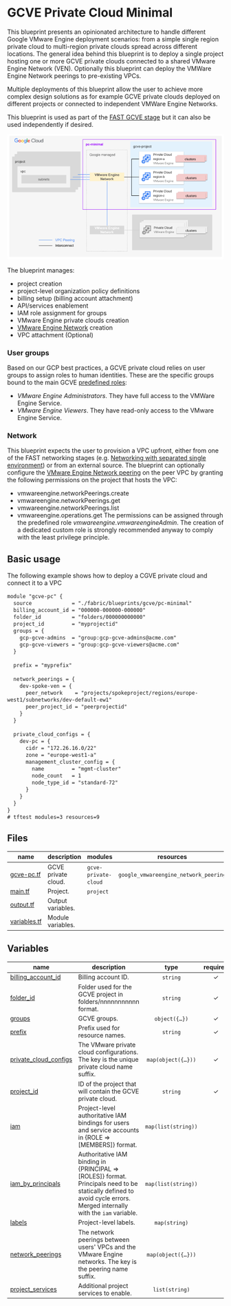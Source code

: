 # GCVE Private Cloud Minimal

This blueprint presents an opinionated architecture to handle different Google VMware Engine deployment scenarios: from a simple single region private cloud to multi-region private clouds spread across different locations. The general idea behind this blueprint is to deploy a single project hosting one or more GCVE private clouds connected to a shared VMware Engine Network (VEN).
Optionally this blueprint can deploy the VMWare Engine Network peerings to pre-existing VPCs.

Multiple deployments of this blueprint allow the user to achieve more complex design solutions as for example GCVE private clouds deployed on different projects or connected to independent VMWare Engine Networks.

This blueprint is used as part of the [FAST GCVE stage](../../../fast/stages/3-gcve/) but it can also be used independently if desired.

<p align="center">
  <img src="diagram.png" alt="GCVE single region private cloud">
</p>

The blueprint manages:
- project creation
- project-level organization policy definitions
- billing setup (billing account attachment)
- API/services enablement
- IAM role assignment for groups
- VMware Engine private clouds creation
- [VMware Engine Network](https://cloud.google.com/vmware-engine/docs/networking/vmware-engine-network#standard_networks) creation
- VPC attachment (Optional)

### User groups

Based on our GCP best practices, a GCVE private cloud relies on user groups to assign roles to human identities. These are the specific groups bound to the main GCVE [predefined roles](https://cloud.google.com/vmware-engine/docs/iam#vmware-engine-roles):
- *VMware Engine Administrators*. They have full access to the VMWare Engine Service.
- *VMware Engine Viewers*. They have read-only access to the VMware Engine Service.


### Network

This blueprint expects the user to provision a VPC upfront, either from one of the FAST networking stages (e.g. [Networking with separated single environment](../../../fast/stages/2-networking-c-separate-envs)) or from an external source.
The blueprint can optionally configure the [VMware Engine Network peering](https://cloud.google.com/vmware-engine/docs/networking/peer-vpc-network) on the peer VPC by granting the following permissions on the project that hosts the VPC:
- vmwareengine.networkPeerings.create
- vmwareengine.networkPeerings.get
- vmwareengine.networkPeerings.list
- vmwareengine.operations.get
The permissions can be assigned through the predefined role *vmwareengine.vmwareengineAdmin*. The creation of a dedicated custom role is strongly recommended anyway to comply with the least privilege principle.

## Basic usage

The following example shows how to deploy a CGVE private cloud and connect it to a VPC

```hcl
module "gcve-pc" {
  source             = "./fabric/blueprints/gcve/pc-minimal"
  billing_account_id = "000000-000000-000000"
  folder_id          = "folders/000000000000"
  project_id         = "myprojectid"
  groups = {
    gcp-gcve-admins  = "group:gcp-gcve-admins@acme.com"
    gcp-gcve-viewers = "group:gcp-gcve-viewers@acme.com"
  }

  prefix = "myprefix"

  network_peerings = {
    dev-spoke-ven = {
      peer_network    = "projects/spokeproject/regions/europe-west1/subnetworks/dev-default-ew1"
      peer_project_id = "peerprojectid"
    }
  }

  private_cloud_configs = {
    dev-pc = {
      cidr = "172.26.16.0/22"
      zone = "europe-west1-a"
      management_cluster_config = {
        name         = "mgmt-cluster"
        node_count   = 1
        node_type_id = "standard-72"
      }
    }
  }
}
# tftest modules=3 resources=9
```

<!-- TFDOC OPTS files:1 -->
<!-- BEGIN TFDOC -->
## Files

| name | description | modules | resources |
|---|---|---|---|
| [gcve-pc.tf](./gcve-pc.tf) | GCVE private cloud. | <code>gcve-private-cloud</code> | <code>google_vmwareengine_network_peering</code> |
| [main.tf](./main.tf) | Project. | <code>project</code> |  |
| [output.tf](./output.tf) | Output variables. |  |  |
| [variables.tf](./variables.tf) | Module variables. |  |  |

## Variables

| name | description | type | required | default |
|---|---|:---:|:---:|:---:|
| [billing_account_id](variables.tf#L17) | Billing account ID. | <code>string</code> | ✓ |  |
| [folder_id](variables.tf#L22) | Folder used for the GCVE project in folders/nnnnnnnnnnn format. | <code>string</code> | ✓ |  |
| [groups](variables.tf#L27) | GCVE groups. | <code title="object&#40;&#123;&#10;  gcp-gcve-admins  &#61; string&#10;  gcp-gcve-viewers &#61; string&#10;&#125;&#41;">object&#40;&#123;&#8230;&#125;&#41;</code> | ✓ |  |
| [prefix](variables.tf#L81) | Prefix used for resource names. | <code>string</code> | ✓ |  |
| [private_cloud_configs](variables.tf#L90) | The VMware private cloud configurations. The key is the unique private cloud name suffix. | <code title="map&#40;object&#40;&#123;&#10;  cidr &#61; string&#10;  zone &#61; string&#10;  additional_cluster_configs &#61; optional&#40;map&#40;object&#40;&#123;&#10;    custom_core_count &#61; optional&#40;number&#41;&#10;    node_count        &#61; optional&#40;number, 3&#41;&#10;    node_type_id      &#61; optional&#40;string, &#34;standard-72&#34;&#41;&#10;  &#125;&#41;&#41;, &#123;&#125;&#41;&#10;  management_cluster_config &#61; optional&#40;object&#40;&#123;&#10;    custom_core_count &#61; optional&#40;number&#41;&#10;    name              &#61; optional&#40;string, &#34;mgmt-cluster&#34;&#41;&#10;    node_count        &#61; optional&#40;number, 3&#41;&#10;    node_type_id      &#61; optional&#40;string, &#34;standard-72&#34;&#41;&#10;  &#125;&#41;, &#123;&#125;&#41;&#10;  description &#61; optional&#40;string, &#34;Managed by Terraform.&#34;&#41;&#10;&#125;&#41;&#41;">map&#40;object&#40;&#123;&#8230;&#125;&#41;&#41;</code> | ✓ |  |
| [project_id](variables.tf#L112) | ID of the project that will contain the GCVE private cloud. | <code>string</code> | ✓ |  |
| [iam](variables.tf#L36) | Project-level authoritative IAM bindings for users and service accounts in  {ROLE => [MEMBERS]} format. | <code>map&#40;list&#40;string&#41;&#41;</code> |  | <code>&#123;&#125;</code> |
| [iam_by_principals](variables.tf#L43) | Authoritative IAM binding in {PRINCIPAL => [ROLES]} format. Principals need to be statically defined to avoid cycle errors. Merged internally with the `iam` variable. | <code>map&#40;list&#40;string&#41;&#41;</code> |  | <code>&#123;&#125;</code> |
| [labels](variables.tf#L50) | Project-level labels. | <code>map&#40;string&#41;</code> |  | <code>&#123;&#125;</code> |
| [network_peerings](variables.tf#L56) | The network peerings between users' VPCs and the VMware Engine networks. The key is the peering name suffix. | <code title="map&#40;object&#40;&#123;&#10;  peer_network           &#61; string&#10;  configure_peer_network &#61; optional&#40;bool, false&#41;&#10;  custom_routes &#61; optional&#40;object&#40;&#123;&#10;    export_to_peer   &#61; optional&#40;bool, false&#41;&#10;    import_from_peer &#61; optional&#40;bool, false&#41;&#10;    export_to_ven    &#61; optional&#40;bool, false&#41;&#10;    import_from_ven  &#61; optional&#40;bool, false&#41;&#10;  &#125;&#41;, &#123;&#125;&#41;&#10;  custom_routes_with_public_ip &#61; optional&#40;object&#40;&#123;&#10;    export_to_peer   &#61; optional&#40;bool, false&#41;&#10;    import_from_peer &#61; optional&#40;bool, false&#41;&#10;    export_to_ven    &#61; optional&#40;bool, false&#41;&#10;    import_from_ven  &#61; optional&#40;bool, false&#41;&#10;  &#125;&#41;, &#123;&#125;&#41;&#10;  description                   &#61; optional&#40;string, &#34;Managed by Terraform.&#34;&#41;&#10;  peer_project_id               &#61; optional&#40;string&#41;&#10;  peer_to_vmware_engine_network &#61; optional&#40;bool, false&#41;&#10;&#125;&#41;&#41;">map&#40;object&#40;&#123;&#8230;&#125;&#41;&#41;</code> |  | <code>&#123;&#125;</code> |
| [project_services](variables.tf#L117) | Additional project services to enable. | <code>list&#40;string&#41;</code> |  | <code>&#91;&#93;</code> |
<!-- END TFDOC -->
